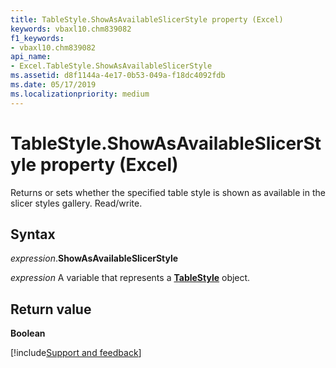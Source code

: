 ```yaml
---
title: TableStyle.ShowAsAvailableSlicerStyle property (Excel)
keywords: vbaxl10.chm839082
f1_keywords:
- vbaxl10.chm839082
api_name:
- Excel.TableStyle.ShowAsAvailableSlicerStyle
ms.assetid: d8f1144a-4e17-0b53-049a-f18dc4092fdb
ms.date: 05/17/2019
ms.localizationpriority: medium
---
```



# TableStyle.ShowAsAvailableSlicerStyle property (Excel)

Returns or sets whether the specified table style is shown as available in the slicer styles gallery. Read/write.


## Syntax

_expression_.**ShowAsAvailableSlicerStyle**

_expression_ A variable that represents a **[TableStyle](Excel.TableStyle.md)** object.


## Return value

**Boolean**




[!include[Support and feedback](~/includes/feedback-boilerplate.md)]